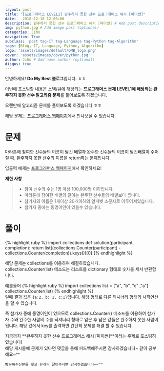 ```yaml
---
layout: post
title: "[프로그래머스 LEVEL1] 완주하지 못한 선수 프로그래머스 해시 [파이썬]"
date:   2018-12-18 12:00:00
description: 완주하지 못한 선수 프로그래머스 해시 [파이썬] # Add post description (optional)
img: python.jpg # Add image post (optional)
categories: JIho
navigation: True
subclass: 'post tag-IT tag-Language tag-Python tag-Algorithm'
tags: [Blog, IT, Language, Python, Algorithm]
logo: 'assets/images/default/DMB_logo.png'
cover: 'assets/images/cover/python.jpg'
author: Jiho # Add name author (optional)
disqus: true
---
```


안녕하세요! **Do My Best 블로그**입니다. ㅎㅎ  

이번에 포스팅할 내용은 스택/큐에 해당되는 **프로그래머스 문제 LEVEL1에 해당되는 완주하지 못한 선수 알고리즘 문제**를 풀어보도록 하겠습니다.

오랜만에 알고리즘 문제를 풀어보도록 하겠습니다 ㅎㅎ  

해당 문제는 [프로그래머스 웹페이지][programmers-finalplayer]에서 만나보실 수 있습니다.

# 문제
마라톤에 참여한 선수들의 이름이 담긴 배열과 완주한 선수들의 이름이 담긴배열이 주어질 때, 완주하지 못한 선수의 이름을 return하는 문제입니다. 

입출력 예제는 [프로그래머스 웹페이지][programmers-finalplayer]에서 확인하세요!

**제한 사항**
>* 참여 선수의 수는 1명 이상 100,000명 이하입니다. 
>* 마라톤에 참여한 배열의 길이는 완주한 선수들의 배열보다 큽니다.
>* 참가자의 이름은 1개이상 20개이하의 알파벳 소문자로 이루어져있습니다.
>* 참가자 중에는 동명이인이 있을수 있습니다.
  
# 풀이
{% highlight ruby %}
import collections
def solution(participant, completion):
    return list((collections.Counter(participant) -collections.Counter(completion)).keys())[0]
{% endhighlight %}   

해당 문제는 collections를 이용하여 해결하였습니다.   
collections.Counter(list) 메소드는 리스트를 dictionary 형태로 숫자를 세서 반환합니다. 

예를들어 
{% highlight ruby %}
import collections
list = ["a", "b", "c" ,"a"]
collections.Counter(list)
{% endhighlight %}   
일때 결과 값은 `{a:2, b: 1, c:1}`입니다.
해당 형태로 다른 딕셔너리 형태와 사칙연산을 할 수 있습니다. 

즉 참가자 중에 동명이인이 있으므로 collections.Counter() 메소드를 이용하여 참가자 수와 완주한 사람의 수를 딕셔너리 형태로 얻은 후 남은 값들은 완주하지 못한 사람이 됩니다.
해당 값에서 key를 출력하면 간단히 문제를 해결 할 수 있습니다.

지금까지 **완주하지 못한 선수 프로그래머스 해시 [파이썬]**이라는 주제로 포스팅하였습니다!    
해당 게시물에 문제가 있다면 댓글을 통해 피드백해주시면 감사하겠습니다~ 같이 공부해요~^^

`방문해주신분들 댓글 한개씩 달아주시면 감사하겠습니다~~^^`  

[programmers-finalplayer]:https://programmers.co.kr/learn/courses/30/lessons/42576